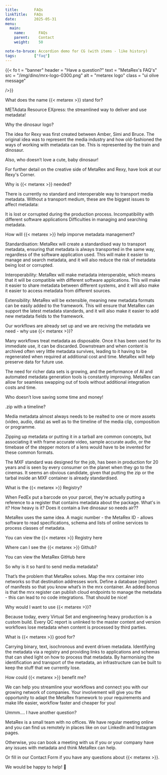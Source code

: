 ```yaml
---
title:       FAQs
linkTitle:   FAQs
date:        2025-05-31
menu:
  main:
    name:      FAQs
    parent:    Contact
    weight:    50

note-to-bruce: Accordion demo for CG (with items - like history)
tags:        ["faq"]
---
```

<!-- ####################################################################### -->

{{< fo t = "banner"
    header = "Have a question?"
    text = "MetaRex's FAQ's"
    src = "/img/dino/mrx-logo-0300.png"
    alt = "metarex logo"
    class = "ui olive message"

/>}}


<div class="ui basic styled accordion">
    <div class="title">
      <i class="dropdown icon"></i>
      What does the name {{< metarex >}} stand for?
    </div>
    <div class="content">
      <p class="transition hidden">METAdata Resource EXpress:  the streamlined way to deliver and use metadata!</p>
    </div>
    <div class="title">
      <i class="dropdown icon"></i>
      Why the dinosaur logo?
    </div>
    <div class="content">
       <p class="transition hidden">The idea for Rexy was first created between Amber, Simi and Bruce.  The original idea was to represent the media industry and how old-fashioned the ways of working with metadata can be.  
       This is represented by the train and dinosaur.</p>
       </p>Also, who doesn’t love a cute, baby dinosaur!</p>
       </p>For further detail on the creative side of MetaRex and Rexy, have look at our Rexy's Corner.</p>
    </div>
    <div class="title">
      <i class="dropdown icon"></i>
      Why is {{< metarex >}} needed?
    </div>
    <div class="content">
      <p class="transition hidden">There is currently no standard and interoperable way to transport media metadata. Without a transport medium, these are the biggest issues to affect metadata:<p>
      <p>It is lost or corrupted during the production process. Incompatibility with different software applications Difficulties in managing and searching metadata.</p>
    </div>
    <div class="title">
      <i class="dropdown icon"></i>
      How will {{< metarex >}} help imporve metadata management?
    </div>
    <div class="content">
      <p class="transition hidden">Standardisation:  MetaRex will create a standardised way to transport metadata, ensuring that metadata is always transported in the same way, regardless of the software application used. This will make it easier to manage and search metadata, and it will also reduce the risk of metadata being lost or corrupted.</p>
      </p>Interoperability: MetaRex will make metadata interoperable, which means that it will be compatible with different software applications. This will make it easier to share metadata between different systems, and it will also make it easier to access metadata from different sources.</p>
      </p>Extensibility: MetaRex will be extensible, meaning new metadata formats can be easily added to the framework.  This will ensure that MetaRex can support the latest metadata standards, and it will also make it easier to add new metadata fields to the framework.</p>
    </div>
    <div class="title">
      <i class="dropdown icon"></i>
      Our workflows are already set up and we are reciving the metadata we need - why use {{< metarex >}}?
    </div>
    <div class="content">
      <p class="transition hidden">Many workflows treat metadata as disposable.  Once it has been used for its immediate use, it can be discarded.  Downstream and when content is archived often very little metadata survives, leading to it having to be regenerated when required at additional cost and time.  MetaRex will help preserve data for future use.</p>
      </p>The need for richer data sets is growing, and the performance of AI and automated metadata generation tools is constantly improving.  MetaRex can allow for seamless swapping out of tools without additional integration costs and time.</p>
      </p> Who doesn’t love saving some time and money!</p>
    </div>
</div>

<div class="ui basic styled accordion">
    <div class="title">
      <i class="dropdown icon"></i>
      .zip with a timeline?
    </div>
    <div class="content">
      <p class="transition hidden">Media metadata almost always needs to be realted to one or more assets (video, audio, data) as well as to the timeline of the media clip, composition or programme.</p>
      </p>Zipping up metadata or putting it in a tarball are common concepts, but associating it with frame accurate video, sample accurate audio, or the timebase of the stepper motors of a lens would have to be invented for these common formats.</p>
      </p>The MXF standard was designed for the job, has been in production for 20 years and is seen by every consumer on the planet when they go to the cinemas. It seems an obvious candidate, given that putting the zip or the tarbal inside an MXF container is already standardised.</p>
   </div>
    <div class="title">
      <i class="dropdown icon"></i>
      What is the {{< metarex >}} Registry?
    </div>
    <div class="content">
      <p class="transition hidden">When FedEx put a barcode on your parcel, they're actually putting a reference to a register that contains metadata about the package.   What's in it?  How heavy is it?  Does it contain a live dinosaur so needs air??</p>
      </p>MetaRex uses the same idea.  A magic number - the MetaRex ID - allows software to read specifications, schema and lists of online services to process classes of metadata.</p>
      </p>You can view the {{< metarex >}} Registry here</p>
      </div>
    <div class="title">
      <i class="dropdown icon"></i>
      Where can I see the {{< metarex >}} Github?
    </div>
    <div class="content">
      <p class="transition hidden">You can view the MetaRex GitHub here</p>
      </div>
    <div class="title">
      <i class="dropdown icon"></i>
      So why is it so hard to send media metadata?
    </div>
    <div class="content">
      <p class="transition hidden">That’s the problem that MetaRex solves.  
      Map the mrx container into networks so that destination addresses work. Define a database (register) of manifests so that you know what’s in the mrx container. An added bonus is that the mrx register can publish cloud endpoints to manage the metadata - this can lead to no code integrations. That should be nice!</p>
    </div>
    <div class="title">
      <i class="dropdown icon"></i>
      Why would I want to use {{< metarex >}}?
    </div>
    <div class="content">
      <p class="transition hidden">Because today, every Virtual Set and engineering heavy production is a custom build. Every QC report is unlinked to the master content and version workflows lose metadata when content is processed by third parties.</p>
    </div>
    <div class="title">
    <i class="dropdown icon"></i>
      What is {{< metarex >}} good for?
    </div>
    <div class="content">
      <p class="transition hidden">
      Carrying binary, text, isochronous and event driven metadata. Identifying the metadata via a registry and providing links to applications and schemas that can shed light on how to process that metadata. By harmonising the identification and transport of the metadata, an infrastructure can be built to keep the stuff that we currently lose.</p>
    </div>
    <div class="title">
    <i class="dropdown icon"></i>
      How could {{< metarex >}} benefit me?
    </div>
    <div class="content">
      <p class="transition hidden">We can help you streamline your workflows and connect you with our growing network of companies.  Your involvement will give you the opportunity to adapt the MetaRex framework to your requirements and make life easier, workflow faster and cheaper for you!</p>
    </div>
    <div class="title">
      <i class="dropdown icon"></i>
      Ummm.... I have another question?
    </div>
    <div class="content">
      <p class="transition hidden">MetaRex is a small team with no offices.  We have regular meeting online and you can find us remotely in places like on our LinkedIn and Instagram pages.</p>
      </p>Otherwise, you can book a meeting with us if you or your company have any issues with metadata and think MetaRex can help.</p> 
      </p>Or fill in our Contact Form if you have any questions about {{< metarex >}}.</p>
      </p>We would be happy to help! 🦖</p>
    </div>
</div>

[RC]:   "/rexy-area/_index.md"
[form]:  https://metarex.media/contact/
[linkedin]:  https://www.linkedin.com/company/metarex-media
[Instagram]: https://www.instagram.com/metarex.media?igsh=MWNidHNudDB5MXlwMA%3D%3D
[Github]:   https://github.com/metarex-media/
[here]:     https://metarex.media/ui/reg/